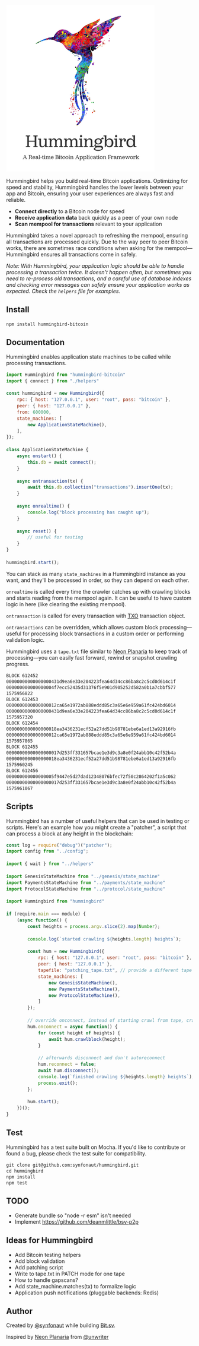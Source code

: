 ![hummingbird](./hummingbird.png)

Hummingbird helps you build real-time Bitcoin applications. Optimizing for speed and stability, Hummingbird handles the lower levels between your app and Bitcoin, ensuring your user experiences are always fast and reliable.


* **Connect directly** to a Bitcoin node for speed
* **Receive application data** back quickly as a peer of your own node
* **Scan mempool for transactions** relevant to your application

Hummingbird takes a novel approach to refreshing the mempool, ensuring all transactions are processed quickly. Due to the way peer to peer Bitcoin works, there are sometimes race conditions when asking for the mempool—Hummingbird ensures all transactions come in safely.

*Note: With Hummingbird, your application logic should be able to handle processing a transaction twice. It doesn't happen often, but sometimes you need to re-process old transactions, and a careful use of database indexes and checking error messages can safely ensure your application works as expected. Check the `helpers` file for examples.*


## Install

    npm install hummingbird-bitcoin

## Documentation

Hummingbird enables application state machines to be called while processing transactions.

```javascript
import Hummingbird from "hummingbird-bitcoin"
import { connect } from "./helpers"

const hummingbird = new Hummingbird({
    rpc: { host: "127.0.0.1", user: "root", pass: "bitcoin" },
    peer: { host: "127.0.0.1" },
    from: 600000,
    state_machines: [
        new ApplicationStateMachine(),
    ],
});

class ApplicationStateMachine {
    async onstart() {
        this.db = await connect();
    }

    async ontransaction(tx) {
        await this.db.collection("transactions").insertOne(tx);
    }

    async onrealtime() {
        console.log("block processing has caught up");
    }

    async reset() {
        // useful for testing
    }
}

hummingbird.start();
```



You can stack as many `state_machines` in a Hummingbird instance as you want, and they'll be processed in order, so they can depend on each other.

`onrealtime` is called every time the crawler catches up with crawling blocks and starts reading from the mempool again. It can be useful to have custom logic in here (like clearing the existing mempool).

`ontransaction` is called for every transaction with [TXO](https://github.com/interplanaria/txo) transaction object.

`ontransactions` can be overridden, which allows custom block processing—useful for processing block transactions in a custom order or performing validation logic.

Hummingbird uses a `tape.txt` file similar to [Neon Planaria](https://neon.planaria.network/) to keep track of processing—you can easily fast forward, rewind or snapshot crawling progress.

```
BLOCK 612452 00000000000000000431d9ea6e33e204223fea64d34cc86ba8c2c5cd0d614c1f 000000000000000004f7ecc52435d31376f5e901d905252d582a0b1a7cbbf577 1575956822
BLOCK 612453 0000000000000000012ca65e1972ab888eddd85c3a65e6e959a61fc424bd6014 00000000000000000431d9ea6e33e204223fea64d34cc86ba8c2c5cd0d614c1f 1575957320
BLOCK 612454 0000000000000000018ea3436231ecf52a27dd51b98781ebe6a1ed13a92916fb 0000000000000000012ca65e1972ab888eddd85c3a65e6e959a61fc424bd6014 1575957865
BLOCK 612455 00000000000000000017d253ff331657bcae1e3d9c3a8e0f24abb10c42f52b4a 0000000000000000018ea3436231ecf52a27dd51b98781ebe6a1ed13a92916fb 1575960245
BLOCK 612456 000000000000000005f9447e5d27dad12348076bfec72f50c2864202f1a5c062 00000000000000000017d253ff331657bcae1e3d9c3a8e0f24abb10c42f52b4a 1575961067
```



## Scripts

Hummingbird has a number of useful helpers that can be used in testing or scripts. Here's an example how you might create a "patcher", a script that can process a block at any height in the blockchain:

```javascript
const log = require("debug")("patcher");
import config from "../config";

import { wait } from "../helpers"

import GenesisStateMachine from "../genesis/state_machine"
import PaymentsStateMachine from "../payments/state_machine"
import ProtocolStateMachine from "../protocol/state_machine"

import Hummingbird from "hummingbird"

if (require.main === module) {
    (async function() {
        const heights = process.argv.slice(2).map(Number);
      
        console.log(`started crawling ${heights.length} heights`);

        const hum = new Hummingbird({
            rpc: { host: "127.0.0.1", user: "root", pass: "bitcoin" },
            peer: { host: "127.0.0.1" },
            tapefile: "patching_tape.txt", // provide a different tape
            state_machines: [
                new GenesisStateMachine(),
                new PaymentsStateMachine(),
                new ProtocolStateMachine(),
            ]
        });

      	// override onconnect, instead of starting crawl from tape, crawl using our heights
        hum.onconnect = async function() {
            for (const height of heights) {
                await hum.crawlblock(height);
            }

          	// afterwards disconnect and don't autoreconnect
            hum.reconnect = false;
            await hum.disconnect();
            console.log(`finished crawling ${heights.length} heights`);
            process.exit();
        };

        hum.start();
    })();
}
```

## Test

Hummingbird has a test suite built on Mocha. If you'd like to contribute or found a bug, please check the test suite for compatibility.

    git clone git@github.com:synfonaut/hummingbird.git
    cd hummingbird
    npm install
    npm test

## TODO

- Generate bundle so "node -r esm" isn't needed
- Implement https://github.com/deanmlittle/bsv-p2p

## Ideas for Hummingbird

- Add Bitcoin testing helpers
- Add block validation
- Add patching script
- Write to tape.txt in PATCH mode for one tape
- How to handle gapscans?
- Add state_machine.matches(tx) to formalize logic
- Application push notifications (pluggable backends: Redis)

## Author

Created by [@synfonaut](https://twitter.com/synfonaut) while building [Bit.sv](https://bit.sv).

Inspired by [Neon Planaria](https://neon.planaria.network) from [@unwriter](https://twitter.com/_unwriter)

